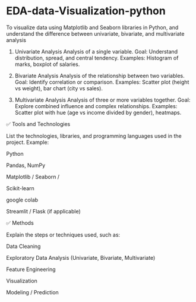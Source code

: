 # EDA-data-Visualization-python
To visualize data using Matplotlib and Seaborn libraries in Python, and understand the difference between univariate, bivariate, and multivariate analysis

1.	Univariate Analysis
Analysis of a single variable.
Goal: Understand distribution, spread, and central tendency.
Examples: Histogram of marks, boxplot of salaries.


3.	Bivariate Analysis
Analysis of the relationship between two variables.
Goal: Identify correlation or comparison.
Examples: Scatter plot (height vs weight), bar chart (city vs sales).


5.	Multivariate Analysis
Analysis of three or more variables together.
Goal: Explore combined influence and complex relationships.
Examples: Scatter plot with hue (age vs income divided by gender), heatmaps.


✅ Tools and Technologies

List the technologies, libraries, and programming languages used in the project. Example:

Python

Pandas, NumPy

Matplotlib / Seaborn / 

Scikit-learn

google colab

Streamlit / Flask (if applicable)

✅ Methods

Explain the steps or techniques used, such as:

Data Cleaning

Exploratory Data Analysis (Univariate, Bivariate, Multivariate)

Feature Engineering

Visualization

Modeling / Prediction
